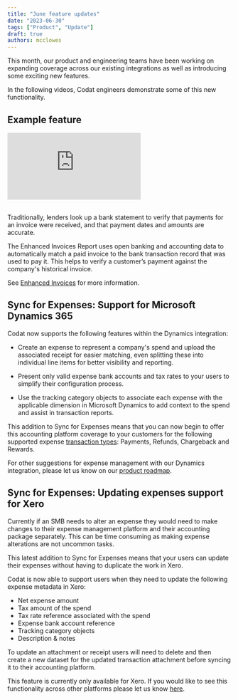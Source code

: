 ```yaml
---
title: "June feature updates"
date: "2023-06-30"
tags: ["Product", "Update"]
draft: true
authors: mcclowes
---
```


This month, our product and engineering teams have been working on expanding coverage across our existing integrations as well as introducing some exciting new features.

In the following videos, Codat engineers demonstrate some of this new functionality.

<!--truncate-->

## Example feature

<div style={{ position: "relative", paddingBottom: "56.25%", height: 0 }}>
  <iframe
    src="https://www.loom.com/embed/47fad41c68ce49c8b0b1b1aa1909c154"
    frameborder="0"
    webkitallowfullscreen
    mozallowfullscreen
    allowfullscreen
    style={{
      position: "absolute",
      top: 0,
      left: 0,
      width: "100%",
      height: "100%",
    }}
  ></iframe>
</div>
<br />

Traditionally, lenders look up a bank statement to verify that payments for an invoice were received, and that payment dates and amounts are accurate.

The Enhanced Invoices Report uses open banking and accounting data to automatically match a paid invoice to the bank transaction record that was used to pay it. This helps to verify a customer’s payment against the company's historical invoice.

See [Enhanced Invoices](https://docs.codat.io/assess/enhanced-invoices/overview) for more information.


## Sync for Expenses: Support for Microsoft Dynamics 365

Codat now supports the following features within the Dynamics integration: 

* Create an expense to represent a company's spend and upload the associated receipt for easier matching, even splitting these into individual line items for better visibility and reporting.

* Present only valid expense bank accounts and tax rates to your users to simplify their configuration process. 

* Use the tracking category objects to associate each expense with the applicable dimension in Microsoft Dynamics to add context to the spend and assist in transaction reports. 

This addition to Sync for Expenses means that you can now begin to offer this accounting platform coverage to your customers for the following supported expense [transaction types](https://docs.codat.io/sync-for-expenses/sync-process/expense-transactions#transaction-types): Payments, Refunds, Chargeback and Rewards.

For other suggestions for expense management with our Dynamics integration, please let us know on our [product roadmap](https://portal.productboard.com/codat/7-public-product-roadmap/tabs/51-sync-for-expenses/submit-idea).

## Sync for Expenses: Updating expenses support for Xero

Currently if an SMB needs to alter an expense they would need to make changes to their expense management platform and their accounting package separately. This can be time consuming as making expense alterations are not uncommon tasks.   

This latest addition to Sync for Expenses means that your users can update their expenses without having to duplicate the work in Xero. 

Codat is now able to support users when they need to update the following  expense metadata in Xero: 
- Net expense amount
- Tax amount of the spend
- Tax rate reference associated with the spend
- Expense bank account reference
- Tracking category objects
- Description & notes

To update an attachment or receipt users will need to delete and then create a new dataset for the updated transaction attachment before syncing it to their accounting platform. 

This feature is currently only available for Xero. If you would like to see this functionality across other platforms please let us know [here](https://portal.productboard.com/codat/7-public-product-roadmap/tabs/51-sync-for-expenses/submit-idea). 


